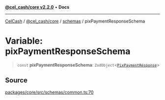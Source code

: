 [**@cel_cash/core v2.2.0**](../../README.md) • **Docs**

***

[CelCash](../../../../packages.md) / [@cel\_cash/core](../../README.md) / [schemas](../README.md) / pixPaymentResponseSchema

# Variable: pixPaymentResponseSchema

> `const` **pixPaymentResponseSchema**: `ZodObject`\<[`PixPaymentResponse`](../../index/type-aliases/PixPaymentResponse.md)\>

## Source

[packages/core/src/schemas/common.ts:70](https://github.com/Pyxlab/celcash/blob/9e2eeefc75067a4b86d18d5bb144eb4446f097c2/packages/core/src/schemas/common.ts#L70)
